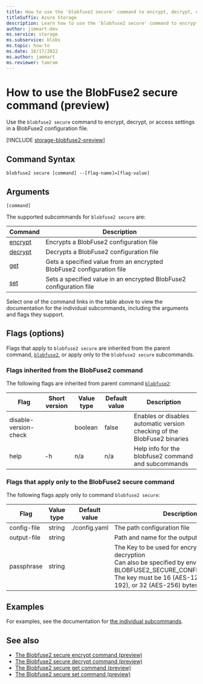 ```yaml
---
title: How to use the 'blobfuse2 secure' command to encrypt, decrypt, or access settings in a BlobFuse2 configuration file (preview)
titleSuffix: Azure Storage
description: Learn how to use the 'blobfuse2 secure' command to encrypt, decrypt, or access settings in a BlobFuse2 configuration file (preview).
author: jimmart-dev
ms.service: storage
ms.subservice: blobs
ms.topic: how-to
ms.date: 10/17/2022
ms.author: jammart
ms.reviewer: tamram
---
```


# How to use the BlobFuse2 secure command (preview)

Use the `blobfuse2 secure` command to encrypt, decrypt, or access settings in a BlobFuse2 configuration file.

[!INCLUDE [storage-blobfuse2-preview](../../../includes/storage-blobfuse2-preview.md)]

## Command Syntax

`blobfuse2 secure [command] --[flag-name]=[flag-value]`

## Arguments

`[command]`

The supported subcommands for `blobfuse2 secure` are:

| Command | Description |
|--|--|
| [encrypt](blobfuse2-commands-secure-encrypt.md)   | Encrypts a BlobFuse2 configuration file                               |
| [decrypt](blobfuse2-commands-secure-decrypt.md)   | Decrypts a BlobFuse2 configuration file                               |
| [get](blobfuse2-commands-secure-get.md)           | Gets a specified value from an encrypted BlobFuse2 configuration file |
| [set](blobfuse2-commands-secure-set.md)           | Sets a specified value in an encrypted BlobFuse2 configuration file   |

Select one of the command links in the table above to view the documentation for the individual subcommands, including the arguments and flags they support.

## Flags (options)

Flags that apply to `blobfuse2 secure` are inherited from the parent command, [`blobfuse2`](blobfuse2-commands.md), or apply only to the `blobfuse2 secure` subcommands.

### Flags inherited from the BlobFuse2 command

The following flags are inherited from parent command [`blobfuse2`](blobfuse2-commands.md):

| Flag | Short version | Value type | Default value | Description |
|--|--|--|--|--|
| disable-version-check |    | boolean | false | Enables or disables automatic version checking of the BlobFuse2 binaries |
| help                  | -h | n/a     | n/a   | Help info for the blobfuse2 command and subcommands                      |

### Flags that apply only to the BlobFuse2 secure command

The following flags apply only to command `blobfuse2 secure`:

| Flag | Value type | Default value | Description |
|--|--|--|--|
| config-file        | string  | ./config.yaml                  | The path configuration file       |
| output-file        | string  |                                | Path and name for the output file |
| passphrase         | string  |                                | The Key to be used for encryption or decryption<br />Can also be specified by environment variable BLOBFUSE2_SECURE_CONFIG_PASSPHRASE.<br />The key must be 16 (AES-128), 24 (AES-192), or 32 (AES-256) bytes in length. |

## Examples

For examples, see the documentation for [the individual subcommands](#arguments).

## See also

- [The Blobfuse2 secure encrypt command (preview)](blobfuse2-commands-secure-encrypt.md)
- [The Blobfuse2 secure decrypt command (preview)](blobfuse2-commands-secure-decrypt.md)
- [The Blobfuse2 secure get command (preview)](blobfuse2-commands-secure-get.md)
- [The Blobfuse2 secure set command (preview)](blobfuse2-commands-secure-set.md)
